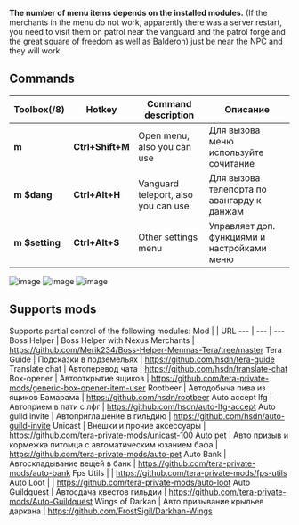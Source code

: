 **The number of menu items depends on the installed modules.**
(If the merchants in the menu do not work, apparently there was a server restart, you need to visit them on patrol
near the vanguard and the patrol forge and the great square of freedom as well as Balderon)
just be near the NPC and they will work.

## Commands
Toolbox(/8) | Hotkey | Command description | Описание
--- | --- | --- | ---
**m** |**Ctrl+Shift+M** |Open menu, also you can use  | Для вызова меню используйте сочитание
**m $dang** |**Ctrl+Alt+H** | Vanguard teleport, also you can use | Для вызова телепорта по авангарду к данжам
**m $setting** | **Ctrl+Alt+S** | Other settings menu | Управляет доп. функциями и настройками меню

![image](https://github.com/user-attachments/assets/795d368e-1c89-467e-b0e1-2f4e892ad36b)
![image](https://github.com/user-attachments/assets/02c38ea5-52d1-4f23-91b3-d466139dc4ec)
![image](https://github.com/user-attachments/assets/a96da7b8-cfda-4bff-9d2e-f7eb253fc8e2)

## Supports mods
Supports partial control of the following modules: 
Mod | | URL
--- | --- | --- 
Boss Helper | Boss Helper with Nexus Merchants | https://github.com/Merik234/Boss-Helper-Menmas-Tera/tree/master
Tera Guide | Подсказки в подземельях | https://github.com/hsdn/tera-guide
Translate chat | Автоперевод чата | https://github.com/hsdn/translate-chat
Box-opener | Автооткрытие ящиков | https://github.com/tera-private-mods/generic-box-opener-item-user
Rootbeer | Автодобыча пива из ящиков Бамарама | https://github.com/hsdn/rootbeer
Auto accept lfg | Автоприем в пати с лфг | https://github.com/hsdn/auto-lfg-accept
Auto guild invite | Автоприглашение в гильдию | https://github.com/hsdn/auto-guild-invite
Unicast | Внешки и прочие аксессуары | https://github.com/tera-private-mods/unicast-100
Auto pet | Авто призыв и кормежка питомца с автоматическим юзанием бафа | https://github.com/tera-private-mods/auto-pet
Auto Bank | Автоскладывание вещей в банк | https://github.com/tera-private-mods/auto-bank
Fps Utils | | https://github.com/tera-private-mods/fps-utils
Auto Loot | | https://github.com/tera-private-mods/auto-loot
Auto Guildquest | Автосдача квестов гильдии | https://github.com/tera-private-mods/Auto-Guildquest
Wings of Darkan | Авто призывание крыльев даркана | https://github.com/FrostSigil/Darkhan-Wings